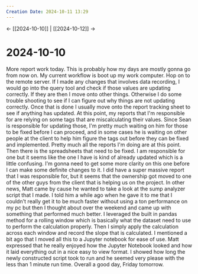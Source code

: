 ```yaml
---
Creation Date: 2024-10-11 13:29
---
```


<- [[2024-10-10]] | [[2024-10-12]]  ->

# 2024-10-10
More report work today. This is probably how my days are mostly gonna go from now on. My current workflow is boot up my work computer. Hop on to the remote server. If I made any changes that involves data recording, I would go into the query tool and check if those values are updating correctly. If they are then I move onto other things. Otherwise I do some trouble shooting to see if  I can figure out why things are not updating correctly. Once that is done I usually move onto the report tracking sheet to see if anything has updated. At this point, my reports that I'm responsible for are relying on some tags that are miscalculating their values. Since Sean is responsible for updating those, I'm pretty much waiting on him for those to be fixed before I can proceed, and in some cases he is waiting on other people at the client to help him figure the tags out before they can be fixed and implemented. Pretty much all the reports I'm doing are at this point. Then there is the spreadsheets that need to be fixed. I am responsible for one but it seems like the one I have is kind of already updated which is a little confusing. I'm gonna need to get some more clarity on this one before I can make some definite changes to it. I did have a super massive report that I was responsible for, but it seems that the ownership got moved to one of the other guys from the client that is helping us on the project. In other news, Matt came by cause he wanted to take a look at the sump analyzer script that I made. I told him a while ago when he gave it to me that I couldn't really get it to be much faster without using a ton performance on my pc but then I thought about over the weekend and came up with something that performed much better. I leveraged the built in pandas method for a rolling window which is basically what the dataset need to use to perform the calculation properly. Then I simply apply the calculation across each window and record the slope that is calculated. I mentioned a bit ago that I moved all this to a Jupyter notebook for ease of use. Matt expressed that he really enjoyed how the Jupyter Notebook looked and how it laid everything out in a nice easy to view format. I showed how long the newly constructed script took to run and he seemed very please with the less than 1 minute run time. Overall a good day, Friday tomorrow.